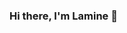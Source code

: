 ### Hi there, I'm Lamine 👋

<!--
**ne18070/ne18070** is a ✨ _special_ ✨ repository because its `README.md` (this file) appears on your GitHub profile.

![GitHub followers](https://img.shields.io/github/followers/ne18070?style=social)
![Twitter Follow](https://img.shields.io/twitter/follow/yourtwitterhandle?style=social)

## About Me

I'm a Fullstack Web Developer based in Japan. I'm passionate about creating web applications and exploring the latest web technologies.

- 🔭 I’m currently working on building awesome web apps
- 🌱 I’m constantly learning and improving my skills
- 👯 I’m open to collaboration on exciting web projects
- 💬 Ask me about web development and JavaScript
- 📫 You can reach me at mbayeelelamine@outlook.fr
- 😄 Pronouns: He/Him
- ⚡ Fun fact: I'm a coffee enthusiast ☕

## Tech Stack

Here are some of the technologies and tools I work with:

- 🚀 HTML, CSS, JavaScript
- 🌐 React, Node.js, Express
- 💻 MongoDB, SQL
- 🎨 Bootstrap, Tailwind CSS

## Projects

You can check out some of my projects:

- [Project 1](link-to-project-1): Description of the project.
- [Project 2](link-to-project-2): Description of the project.
- [Project 3](link-to-project-3): Description of the project.

## GitHub Stats

![My GitHub Stats](https://github-readme-stats.vercel.app/api?username=ne18070&show_icons=true&theme=dark)

## Connect with Me

- [GitHub](https://github.com/ne18070)
- [LinkedIn](https://www.linkedin.com/in/yourlinkedinprofile)
- [Twitter](https://twitter.com/yourtwitterhandle)

Feel free to connect with me, and let's create some amazing web experiences together! 😄
